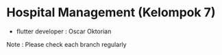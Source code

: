 # Hospital Management (Kelompok 7)
* flutter developer : Oscar Oktorian

Note :
Please check each branch regularly
